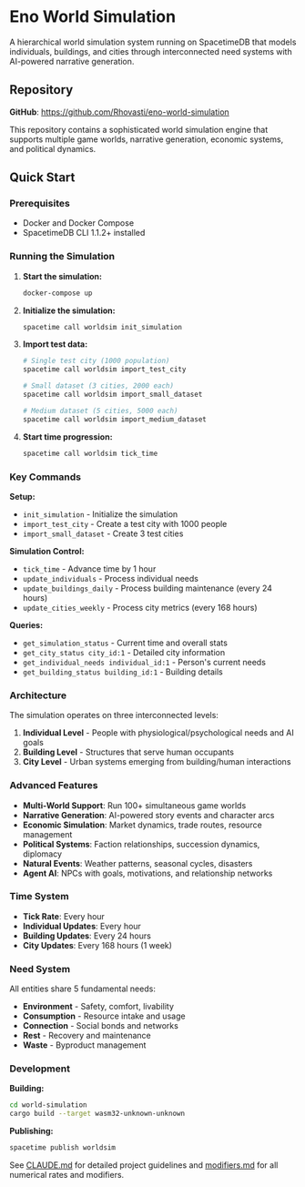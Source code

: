 # Eno World Simulation

A hierarchical world simulation system running on SpacetimeDB that models individuals, buildings, and cities through interconnected need systems with AI-powered narrative generation.

## Repository

**GitHub**: https://github.com/Rhovasti/eno-world-simulation

This repository contains a sophisticated world simulation engine that supports multiple game worlds, narrative generation, economic systems, and political dynamics.

## Quick Start

### Prerequisites
- Docker and Docker Compose
- SpacetimeDB CLI 1.1.2+ installed

### Running the Simulation

1. **Start the simulation:**
   ```bash
   docker-compose up
   ```

2. **Initialize the simulation:**
   ```bash
   spacetime call worldsim init_simulation
   ```

3. **Import test data:**
   ```bash
   # Single test city (1000 population)
   spacetime call worldsim import_test_city
   
   # Small dataset (3 cities, 2000 each)
   spacetime call worldsim import_small_dataset
   
   # Medium dataset (5 cities, 5000 each)
   spacetime call worldsim import_medium_dataset
   ```

4. **Start time progression:**
   ```bash
   spacetime call worldsim tick_time
   ```

### Key Commands

**Setup:**
- `init_simulation` - Initialize the simulation
- `import_test_city` - Create a test city with 1000 people
- `import_small_dataset` - Create 3 test cities

**Simulation Control:**
- `tick_time` - Advance time by 1 hour
- `update_individuals` - Process individual needs
- `update_buildings_daily` - Process building maintenance (every 24 hours)
- `update_cities_weekly` - Process city metrics (every 168 hours)

**Queries:**
- `get_simulation_status` - Current time and overall stats
- `get_city_status city_id:1` - Detailed city information
- `get_individual_needs individual_id:1` - Person's current needs
- `get_building_status building_id:1` - Building details

### Architecture

The simulation operates on three interconnected levels:

1. **Individual Level** - People with physiological/psychological needs and AI goals
2. **Building Level** - Structures that serve human occupants
3. **City Level** - Urban systems emerging from building/human interactions

### Advanced Features

- **Multi-World Support**: Run 100+ simultaneous game worlds
- **Narrative Generation**: AI-powered story events and character arcs
- **Economic Simulation**: Market dynamics, trade routes, resource management
- **Political Systems**: Faction relationships, succession dynamics, diplomacy
- **Natural Events**: Weather patterns, seasonal cycles, disasters
- **Agent AI**: NPCs with goals, motivations, and relationship networks

### Time System

- **Tick Rate**: Every hour
- **Individual Updates**: Every hour
- **Building Updates**: Every 24 hours
- **City Updates**: Every 168 hours (1 week)

### Need System

All entities share 5 fundamental needs:
- **Environment** - Safety, comfort, livability
- **Consumption** - Resource intake and usage  
- **Connection** - Social bonds and networks
- **Rest** - Recovery and maintenance
- **Waste** - Byproduct management

### Development

**Building:**
```bash
cd world-simulation
cargo build --target wasm32-unknown-unknown
```

**Publishing:**
```bash
spacetime publish worldsim
```

See [CLAUDE.md](CLAUDE.md) for detailed project guidelines and [modifiers.md](modifiers.md) for all numerical rates and modifiers.